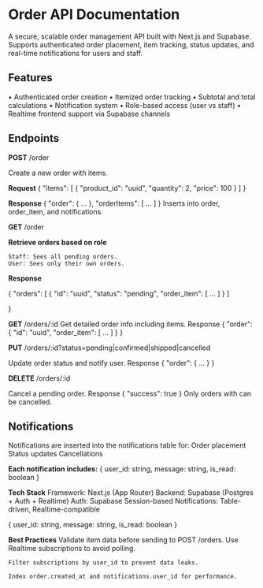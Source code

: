 # Order API Documentation

A secure, scalable order management API built with Next.js and Supabase. Supports authenticated order placement, item tracking, status updates, and real-time notifications for users and staff.

 ## Features

• 	Authenticated order creation
• 	Itemized order tracking
• 	Subtotal and total calculations
• 	Notification system
• 	Role-based access (user vs staff)
• 	Realtime frontend support via Supabase channels

## Endpoints

**POST** /order

Create a new order with items.

**Request**
{
  "items": [
    { "product_id": "uuid", "quantity": 2, "price": 100 }
  ]
}

**Response**
{
  "order": { ... },
  "orderItems": [ ... ]
}
Inserts into order, order_item, and notifications.

**GET** /order

**Retrieve orders based on role**

    Staff: Sees all pending orders.
    User: Sees only their own orders.

**Response**

{
  "orders": [
    {
      "id": "uuid",
      "status": "pending",
      "order_item": [ ... ]
    }
  ]

}

**GET** /orders/:id
Get detailed order info including items.
Response
{
  "order": {
    "id": "uuid",
    "order_item": [ ... ]
  }
}

**PUT** /orders/:id?status=pending|confirmed|shipped|cancelled

Update order status and notify user.
Response
{
  "order": { ... }
}

**DELETE** /orders/:id

Cancel a pending order.
Response
{ "success": true }
Only orders with  can be cancelled.

## Notifications

Notifications are inserted into the notifications table for:
    Order placement
    Status updates
    Cancellations

**Each notification includes:**
{
  user_id: string,
  message: string,
  is_read: boolean
}


**Tech Stack**
    Framework: Next.js (App Router)
    Backend: Supabase (Postgres + Auth + Realtime)
    Auth: Supabase Session-based
    Notifications: Table-driven, Realtime-compatible

{
  user_id: string,
  message: string,
  is_read: boolean
}

**Best Practices**
    Validate item data before sending to POST /orders.
    Use Realtime subscriptions to avoid polling.

    Filter subscriptions by user_id to prevent data leaks.

    Index order.created_at and notifications.user_id for performance.